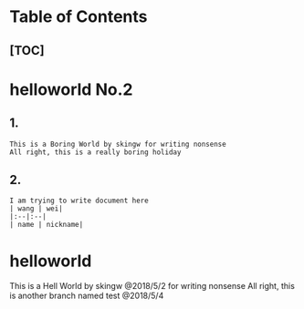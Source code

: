 # <h1 id="0">  Table of Contents </h1>
[TOC]
- 

# <h1 id=“100”> helloworld No.2 </h1>  
## 1. 
    This is a Boring World by skingw for writing nonsense
    All right, this is a really boring holiday
## 2. 
    I am trying to write document here
    | wang | wei|
    |:--|:--|
    | name | nickname|

# helloworld
This is a Hell World by skingw @2018/5/2 for writing nonsense
All right, this is another branch named test @2018/5/4
